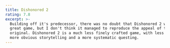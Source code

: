 ```yaml
---
title: Dishonored 2
rating: 7.8
excerpt: >-
  Building off it's predecessor, there was no doubt that Dishonored 2 would be a
  great game, but I don't think it managed to reproduce the appeal of the
  original. Dishonored 2 is a much less finely crafted game, with less options,
  more obvious storytelling and a more systematic questing.
---
```



